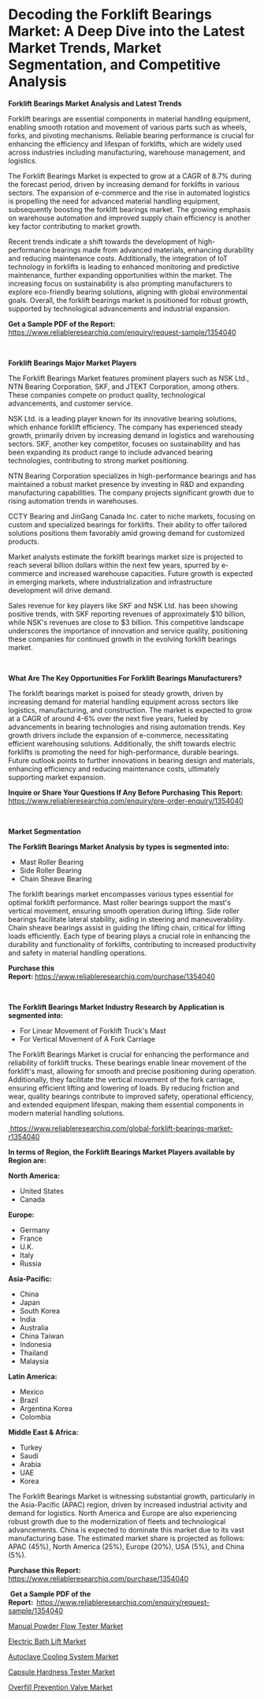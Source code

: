 <p><h1>Decoding the Forklift Bearings Market: A Deep Dive into the Latest Market Trends, Market Segmentation, and Competitive Analysis</h1></p><p><strong>Forklift Bearings Market Analysis and Latest Trends</strong></p>
<p><p>Forklift bearings are essential components in material handling equipment, enabling smooth rotation and movement of various parts such as wheels, forks, and pivoting mechanisms. Reliable bearing performance is crucial for enhancing the efficiency and lifespan of forklifts, which are widely used across industries including manufacturing, warehouse management, and logistics.</p><p>The Forklift Bearings Market is expected to grow at a CAGR of 8.7% during the forecast period, driven by increasing demand for forklifts in various sectors. The expansion of e-commerce and the rise in automated logistics is propelling the need for advanced material handling equipment, subsequently boosting the forklift bearings market. The growing emphasis on warehouse automation and improved supply chain efficiency is another key factor contributing to market growth.</p><p>Recent trends indicate a shift towards the development of high-performance bearings made from advanced materials, enhancing durability and reducing maintenance costs. Additionally, the integration of IoT technology in forklifts is leading to enhanced monitoring and predictive maintenance, further expanding opportunities within the market. The increasing focus on sustainability is also prompting manufacturers to explore eco-friendly bearing solutions, aligning with global environmental goals. Overall, the forklift bearings market is positioned for robust growth, supported by technological advancements and industrial expansion.</p></p>
<p><strong>Get a Sample PDF of the Report:&nbsp;</strong> <a href="https://www.reliableresearchiq.com/enquiry/request-sample/1354040?utm_campaign=1159&utm_medium=2&utm_source=Github&utm_content=ia&utm_term=22022025&utm_id=forklift-bearings">https://www.reliableresearchiq.com/enquiry/request-sample/1354040</a></p>
<p>&nbsp;</p>
<p><strong>Forklift Bearings Major Market Players</strong></p>
<p><p>The Forklift Bearings Market features prominent players such as NSK Ltd., NTN Bearing Corporation, SKF, and JTEKT Corporation, among others. These companies compete on product quality, technological advancements, and customer service. </p><p>NSK Ltd. is a leading player known for its innovative bearing solutions, which enhance forklift efficiency. The company has experienced steady growth, primarily driven by increasing demand in logistics and warehousing sectors. SKF, another key competitor, focuses on sustainability and has been expanding its product range to include advanced bearing technologies, contributing to strong market positioning.</p><p>NTN Bearing Corporation specializes in high-performance bearings and has maintained a robust market presence by investing in R&D and expanding manufacturing capabilities. The company projects significant growth due to rising automation trends in warehouses.</p><p>CCTY Bearing and JinGang Canada Inc. cater to niche markets, focusing on custom and specialized bearings for forklifts. Their ability to offer tailored solutions positions them favorably amid growing demand for customized products.</p><p>Market analysts estimate the forklift bearings market size is projected to reach several billion dollars within the next few years, spurred by e-commerce and increased warehouse capacities. Future growth is expected in emerging markets, where industrialization and infrastructure development will drive demand.</p><p>Sales revenue for key players like SKF and NSK Ltd. has been showing positive trends, with SKF reporting revenues of approximately $10 billion, while NSK's revenues are close to $3 billion. This competitive landscape underscores the importance of innovation and service quality, positioning these companies for continued growth in the evolving forklift bearings market.</p></p>
<p>&nbsp;</p>
<p><strong>What Are The Key Opportunities For Forklift Bearings Manufacturers?</strong></p>
<p><p>The forklift bearings market is poised for steady growth, driven by increasing demand for material handling equipment across sectors like logistics, manufacturing, and construction. The market is expected to grow at a CAGR of around 4-6% over the next five years, fueled by advancements in bearing technologies and rising automation trends. Key growth drivers include the expansion of e-commerce, necessitating efficient warehousing solutions. Additionally, the shift towards electric forklifts is promoting the need for high-performance, durable bearings. Future outlook points to further innovations in bearing design and materials, enhancing efficiency and reducing maintenance costs, ultimately supporting market expansion.</p></p>
<p><strong>Inquire or Share Your Questions If Any Before Purchasing This Report:</strong> <a href="https://www.reliableresearchiq.com/enquiry/pre-order-enquiry/1354040?utm_campaign=1159&utm_medium=2&utm_source=Github&utm_content=ia&utm_term=22022025&utm_id=forklift-bearings">https://www.reliableresearchiq.com/enquiry/pre-order-enquiry/1354040</a></p>
<p>&nbsp;</p>
<p><strong>Market Segmentation</strong></p>
<p><strong>The Forklift Bearings Market Analysis by types is segmented into:</strong></p>
<p><ul><li>Mast Roller Bearing</li><li>Side Roller Bearing</li><li>Chain Sheave Bearing</li></ul></p>
<p><p>The forklift bearings market encompasses various types essential for optimal forklift performance. Mast roller bearings support the mast's vertical movement, ensuring smooth operation during lifting. Side roller bearings facilitate lateral stability, aiding in steering and maneuverability. Chain sheave bearings assist in guiding the lifting chain, critical for lifting loads efficiently. Each type of bearing plays a crucial role in enhancing the durability and functionality of forklifts, contributing to increased productivity and safety in material handling operations.</p></p>
<p><strong>Purchase this Report:&nbsp;</strong><a href="https://www.reliableresearchiq.com/purchase/1354040?utm_campaign=1159&utm_medium=2&utm_source=Github&utm_content=ia&utm_term=22022025&utm_id=forklift-bearings">https://www.reliableresearchiq.com/purchase/1354040</a></p>
<p>&nbsp;</p>
<p><strong>The Forklift Bearings Market Industry Research by Application is segmented into:</strong></p>
<p><ul><li>For Linear Movement of Forklift Truck's Mast</li><li>For Vertical Movement of A Fork Carriage</li></ul></p>
<p><p>The Forklift Bearings Market is crucial for enhancing the performance and reliability of forklift trucks. These bearings enable linear movement of the forklift's mast, allowing for smooth and precise positioning during operation. Additionally, they facilitate the vertical movement of the fork carriage, ensuring efficient lifting and lowering of loads. By reducing friction and wear, quality bearings contribute to improved safety, operational efficiency, and extended equipment lifespan, making them essential components in modern material handling solutions.</p></p>
<p><a href="https://www.reliableresearchiq.com/global-forklift-bearings-market-r1354040?utm_campaign=1159&utm_medium=2&utm_source=Github&utm_content=ia&utm_term=22022025&utm_id=forklift-bearings">&nbsp;https://www.reliableresearchiq.com/global-forklift-bearings-market-r1354040</a></p>
<p><strong>In terms of Region, the Forklift Bearings Market Players available by Region are:</strong></p>
<p>
    <p> <strong> North America: </strong>
        <ul>
            <li>United States</li>
            <li>Canada</li>
        </ul>
        </p> 
    <p> <strong> Europe: </strong>
        <ul>
            <li>Germany</li>
            <li>France</li>
            <li>U.K.</li>
            <li>Italy</li>
            <li>Russia</li>
        </ul>
        </p> 
    <p> <strong> Asia-Pacific: </strong>
        <ul>
            <li>China</li>
            <li>Japan</li>
            <li>South Korea</li>
            <li>India</li>
            <li>Australia</li>
            <li>China Taiwan</li>
            <li>Indonesia</li>
            <li>Thailand</li>
            <li>Malaysia</li>
        </ul>
        </p> 
    <p> <strong> Latin America: </strong>
        <ul>
            <li>Mexico</li>
            <li>Brazil</li>
            <li>Argentina Korea</li>
            <li>Colombia</li>
        </ul>
        </p> 
    <p> <strong> Middle East & Africa: </strong>
        <ul>
            <li>Turkey</li>
            <li>Saudi</li>
            <li>Arabia</li>
            <li>UAE</li>
            <li>Korea</li>
        </ul>
    </p>
    </p>
<p><p>The Forklift Bearings Market is witnessing substantial growth, particularly in the Asia-Pacific (APAC) region, driven by increased industrial activity and demand for logistics. North America and Europe are also experiencing robust growth due to the modernization of fleets and technological advancements. China is expected to dominate this market due to its vast manufacturing base. The estimated market share is projected as follows: APAC (45%), North America (25%), Europe (20%), USA (5%), and China (5%).</p></p>
<p><strong>Purchase this Report: </strong><a href="https://www.reliableresearchiq.com/purchase/1354040?utm_campaign=1159&utm_medium=2&utm_source=Github&utm_content=ia&utm_term=22022025&utm_id=forklift-bearings">https://www.reliableresearchiq.com/purchase/1354040</a></p>
<p>&nbsp;<strong>Get a Sample PDF of the Report:&nbsp;&nbsp;</strong><a href="https://www.reliableresearchiq.com/enquiry/request-sample/1354040?utm_campaign=1159&utm_medium=2&utm_source=Github&utm_content=ia&utm_term=22022025&utm_id=forklift-bearings">https://www.reliableresearchiq.com/enquiry/request-sample/1354040</a></p>
<p><strong></strong></p>
<p><p><a href="https://github.com/eganslykam7b/Market-Research-Report-List-1/blob/main/manual-powder-flow-tester-market.md?utm_campaign=1159&utm_medium=2&utm_source=Github&utm_content=ia&utm_term=22022025&utm_id=forklift-bearings">Manual Powder Flow Tester Market</a></p><p><a href="https://github.com/guyotkiferhi/Market-Research-Report-List-1/blob/main/electric-bath-lift-market.md?utm_campaign=1159&utm_medium=2&utm_source=Github&utm_content=ia&utm_term=22022025&utm_id=forklift-bearings">Electric Bath Lift Market</a></p><p><a href="https://github.com/prantoblouin/Market-Research-Report-List-1/blob/main/autoclave-cooling-system-market.md?utm_campaign=1159&utm_medium=2&utm_source=Github&utm_content=ia&utm_term=22022025&utm_id=forklift-bearings">Autoclave Cooling System Market</a></p><p><a href="https://github.com/naomaroaoonv/Market-Research-Report-List-1/blob/main/capsule-hardness-tester-market.md?utm_campaign=1159&utm_medium=2&utm_source=Github&utm_content=ia&utm_term=22022025&utm_id=forklift-bearings">Capsule Hardness Tester Market</a></p><p><a href="https://github.com/iyachikareva/Market-Research-Report-List-1/blob/main/overfill-prevention-valve-market.md?utm_campaign=1159&utm_medium=2&utm_source=Github&utm_content=ia&utm_term=22022025&utm_id=forklift-bearings">Overfill Prevention Valve Market</a></p></p>